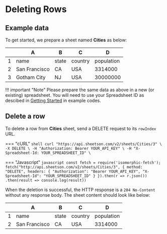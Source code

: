 # Deleting Rows

## Example data
To get started, we prepare a sheet named **Cities** as below:
<div class='example'>

| | A             | B     | C       | D          |
|-| ------------- | ----- | ------- | ---------- |
|1| name          | state | country | population |
|2| San Francisco | CA    | USA     | 3314000    |
|3| Gotham City   | NJ    | USA     | 30000000   |

</div>

!!! important "Note"
    Please prepare the same data as above in a new (or existing) spreadsheet. You will need to use your Spreadsheet ID as descibed in [Getting Started](/getting-started) in example codes.

## Delete a row
To delete a row from **Cities** sheet, send a DELETE request to its `rowIndex` URL.

=== "cURL"
    ``` shell
    curl "https://api.sheetson.com/v2/sheets/Cities/3" \
    -X DELETE \
    -H "Authorization: Bearer YOUR_API_KEY" \
    -H "X-Spreadsheet-Id: YOUR_SPREADSHEET_ID" \
    ```

=== "Javascript"
    ``` javascript
    const fetch = require('isomorphic-fetch');
    fetch("http://api.sheetson.com/v2/sheets/Cities/3", {
      method: "DELETE",
      headers: {
        "Authorization": "Bearer YOUR_API_KEY",
        "X-Spreadsheet-Id": "YOUR_SPREADSHEET_ID"
      }
    }).then(r => r.json())
    .then(result => console.log(result))
    ```

When the deletion is successful, the HTTP response is a `204 No-Content` without any response body. The sheet content should look like below:
<div class='example'>

| |A | B | C | D |
|-|-------------|--|---|------|
|1|name|state|country|population
|2|San Francisco|CA|USA|3314000

</div>
